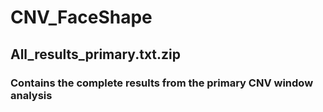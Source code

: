 # CNV_FaceShape

## All_results_primary.txt.zip
### Contains the complete results from  the primary CNV window analysis
